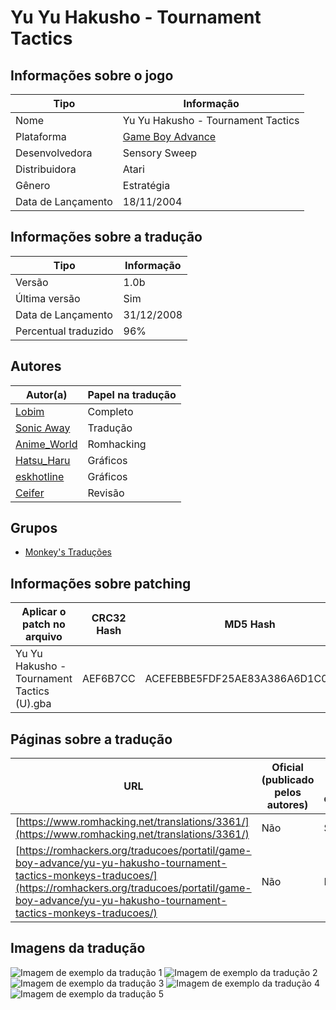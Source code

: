 # Yu Yu Hakusho - Tournament Tactics

## Informações sobre o jogo

| Tipo | Informação |
| ----------- | ----------- |
| Nome | Yu Yu Hakusho \- Tournament Tactics |
| Plataforma | [Game Boy Advance](../) |
| Desenvolvedora | Sensory Sweep |
| Distribuidora | Atari |
| Gênero | Estratégia |
| Data de Lançamento | 18/11/2004 |

## Informações sobre a tradução

| Tipo | Informação |
| ----------- | ----------- |
| Versão | 1\.0b |
| Última versão | Sim |
| Data de Lançamento | 31/12/2008 |
| Percentual traduzido | 96% |

## Autores

| Autor(a) | Papel na tradução |
| ----------- | ----------- |
| [Lobim](../../../autores/lobim/) | Completo |
| [Sonic Away](../../../autores/sonic-away/) | Tradução |
| [Anime\_World](../../../autores/anime_world/) | Romhacking |
| [Hatsu\_Haru](../../../autores/hatsu_haru/) | Gráficos |
| [eskhotline](../../../autores/eskhotline/) | Gráficos |
| [Ceifer](../../../autores/ceifer/) | Revisão |

## Grupos

* [Monkey's Traduções](../../../grupos/monkeys-traducoes/)

## Informações sobre patching

| Aplicar o patch no arquivo | CRC32 Hash | MD5 Hash |
| ----------- | ----------- | ----------- |
| Yu Yu Hakusho \- Tournament Tactics \(U\)\.gba | AEF6B7CC | ACEFEBBE5FDF25AE83A386A6D1C09BCA |

## Páginas sobre a tradução

| URL | Oficial (publicado pelos autores) | Possuí link de download |
| ----------- | ----------- | ----------- |
| [https://www.romhacking.net/translations/3361/](https://www.romhacking.net/translations/3361/) | Não | Sim |
| [https://romhackers.org/traducoes/portatil/game-boy-advance/yu-yu-hakusho-tournament-tactics-monkeys-traducoes/](https://romhackers.org/traducoes/portatil/game-boy-advance/yu-yu-hakusho-tournament-tactics-monkeys-traducoes/) | Não | Não |

## Imagens da tradução

![Imagem de exemplo da tradução 1](1.png)
![Imagem de exemplo da tradução 2](2.png)
![Imagem de exemplo da tradução 3](3.png)
![Imagem de exemplo da tradução 4](4.png)
![Imagem de exemplo da tradução 5](5.png)